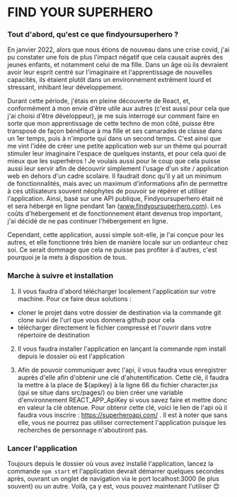 <h1>FIND YOUR SUPERHERO</h1>

<h3>Tout d'abord, qu'est ce que findyoursuperhero ?</h3>

En janvier 2022, alors que nous étions de nouveau dans une crise covid, j'ai pu constater une fois de plus l'impact négatif que cela causait auprès des jeunes enfants, et notamment celui de ma fille. Dans un âge où ils devraient avoir leur esprit centré sur l'imaginaire et l'apprentissage de nouvelles capacités, ils étaient plutôt dans un environnement extrêment lourd et stressant, inhibant leur développement.

Durant cette période, j'étais en pleine découverte de React, et, conformément à mon envie d'être utile aux autres (c'est aussi pour cela que j'ai choisi d'être développeur), je me suis interrogé sur comment faire en sorte que mon apprentissage de cette techno de mon côté, puisse être transposé de façon bénéfique à ma fille et ses camarades de classe dans un 1er temps, puis à n'importe qui dans un second temps.
C'est ainsi que me vint l'idée de créer une petite application web sur un thème qui pourrait stimuler leur imaginaire l'espace de quelques instants, et pour cela quoi de mieux que les superhéros ! Je voulais aussi pour le coup que cela puisse aussi leur servir afin de découvrir simplement l'usage d'un site / application web en dehors d'un cadre scolaire. Il faudrait donc qu'il y ait un minimum de fonctionnalités, mais avec un maximum d'informations afin de permettre à ces utilisateurs souvent néophytes de pouvoir se répérer et utiliser l'application.
Ainsi, basé sur une API publique, Findyoursuperhero était né et sera hébergé en ligne pendant 1an (www.findyoursuperhero.com).
Les coûts d'hébergement et de fonctionnement étant devenus trop important, j'ai décidé de ne pas continuer l'hébergement en ligne.

Cependant, cette application, aussi simple soit-elle, je l'ai conçue pour les autres, et elle fonctionne très bien de manière locale sur un ordianteur chez soi.
Ce serait dommage que cela ne puisse pas profiter à d'autres, c'est pourquoi je la mets à disposition de tous.

<h3>Marche à suivre et installation </h3>

1. Il vous faudra d'abord télécharger localement l'application sur votre machine. Pour ce faire deux solutions :

-   cloner le projet dans votre dossier de destination via la commande git clone suivi de l'url que vous donnera github pour cela
-   télécharger directement le fichier compressé et l'ouvrir dans votre répertoire de destination

2. Il vous faudra installer l'application en lançant la commande npm install depuis le dossier où est l'application

3. Afin de pouvoir communiquer avec l'api, il vous faudra vous enregistrer auprès d'elle afin d'obtenir une clé d'ahutentification. Cette clé, il faudra la mettre à la place de ${apikey} à la ligne 66 du fichier character.jsx (qui se situe dans src/pages/) ou bien créer une variable d'environnement REACT_APP_ApiKey si vous savez faire et mettre donc en valeur la clé obtenue.
   Pour obtenir cette clé, voici le lien de l'api où il faudra vous inscrire : https://superheroapi.com/ .
   Il est à noter que sans elle, vous ne pourrez pas utiliser correctement l'application puisque les recherches de personnage n'aboutiront pas.

<h3>Lancer l'application</h3>

Toujours depuis le dossier où vous avez installé l'application, lancez la commande `npm start` et l'application devrait démarrer quelques secondes après, ouvrant un onglet de navigation via le port localhost:3000 (le plus souvent) ou un autre.
Voilà, ça y est, vous pouvez maintenant l'utiliser 😊
